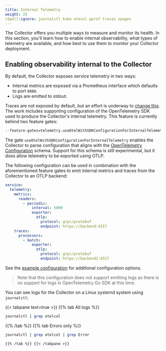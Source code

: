 ```yaml
---
title: Internal Telemetry
weight: 25
cSpell:ignore: journalctl kube otecol pprof tracez zpages
---
```


The Collector offers you multiple ways to measure and monitor its health. In
this section, you'll learn how to enable internal observability, what types of
telemetry are available, and how best to use them to monitor your Collector
deployment.

## Enabling observability internal to the Collector

By default, the Collector exposes service telemetry in two ways:

- Internal metrics are exposed via a Prometheus interface which defaults to port
  `8888`.
- Logs are emitted to stdout.

Traces are not exposed by default, but an effort is underway to
[change this](https://github.com/open-telemetry/opentelemetry-collector/issues/7532).
The work includes supporting configuration of the OpenTelemetry SDK used to
produce the Collector's internal telemetry. This feature is currently behind two
feature gates:

```sh
--feature-gates=telemetry.useOtelWithSDKConfigurationForInternalTelemetry
```

The gate `useOtelWithSDKConfigurationForInternalTelemetry` enables the Collector
to parse configuration that aligns with the
[OpenTelemetry Configuration](../configuration/) schema. Support for this schema
is still experimental, but it does allow telemetry to be exported using OTLP.

The following configuration can be used in combination with the aforementioned
feature gates to emit internal metrics and traces from the Collector to an OTLP
backend:

```yaml
service:
  telemetry:
    metrics:
      readers:
        - periodic:
            interval: 5000
            exporter:
              otlp:
                protocol: grpc/protobuf
                endpoint: https://backend:4317
    traces:
      processors:
        - batch:
            exporter:
              otlp:
                protocol: grpc/protobuf
                endpoint: https://backend2:4317
```

See the
[example configuration](https://github.com/open-telemetry/opentelemetry-configuration/blob/main/examples/kitchen-sink.yaml)
for additional configuration options.

> Note that this configuration does not support emitting logs as there is no
> support for logs in OpenTelemetry Go SDK at this time.

You can see logs for the Collector on a Linux systemd system using `journalctl`:

{{< tabpane text=true >}} {{% tab All logs %}}

```sh
journalctl | grep otelcol
```

{{% /tab %}} {{% tab Errors only %}}

```sh
journalctl | grep otelcol | grep Error
```

    {{% /tab %}} {{< /tabpane >}}
